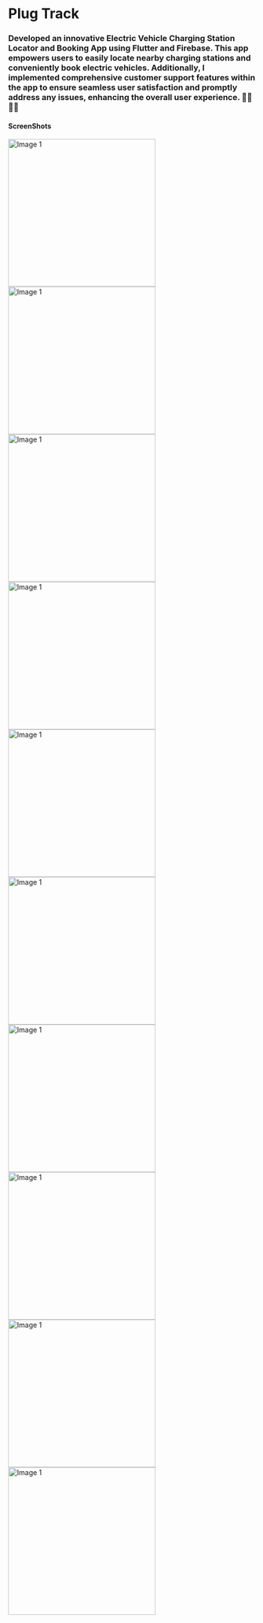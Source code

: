 # Plug Track
### Developed an innovative Electric Vehicle Charging Station Locator and Booking App using Flutter and Firebase. This app empowers users to easily locate nearby charging stations and conveniently book electric vehicles. Additionally, I implemented comprehensive customer support features within the app to ensure seamless user satisfaction and promptly address any issues, enhancing the overall user experience. 🚗🔋📲🌟

#### ScreenShots

<img src="https://github.com/Sushanthsush43/EV_Charging_and_Booking/blob/main/assets/images/Screenshot_20240607_131605_LinkedIn.jpg" alt="Image 1" width="300">

<img src="https://github.com/Sushanthsush43/EV_Charging_and_Booking/blob/main/assets/images/Screenshot_20240607_131608_LinkedIn.jpg" alt="Image 1" width="300">
<img src="https://github.com/Sushanthsush43/EV_Charging_and_Booking/blob/main/assets/images/Screenshot_20240607_131612_LinkedIn.jpg" alt="Image 1" width="300">

<img src="https://github.com/Sushanthsush43/EV_Charging_and_Booking/blob/main/assets/images/Screenshot_20240607_131615_LinkedIn.jpg" alt="Image 1" width="300">
<img src="https://github.com/Sushanthsush43/EV_Charging_and_Booking/blob/main/assets/images/Screenshot_20240607_131618_LinkedIn.jpg" alt="Image 1" width="300">
<img src="https://github.com/Sushanthsush43/EV_Charging_and_Booking/blob/main/assets/images/Screenshot_20240607_131621_LinkedIn.jpg" alt="Image 1" width="300">
<img src="https://github.com/Sushanthsush43/EV_Charging_and_Booking/blob/main/assets/images/Screenshot_20240607_131623_LinkedIn.jpg" alt="Image 1" width="300">
<img src="https://github.com/Sushanthsush43/EV_Charging_and_Booking/blob/main/assets/images/Screenshot_20240607_131628_LinkedIn.jpg" alt="Image 1" width="300">
<img src="https://github.com/Sushanthsush43/EV_Charging_and_Booking/blob/main/assets/images/Screenshot_20240607_131631_LinkedIn.jpg" alt="Image 1" width="300">
<img src="https://github.com/Sushanthsush43/EV_Charging_and_Booking/blob/main/assets/images/Screenshot_20240607_131634_LinkedIn.jpg" alt="Image 1" width="300">

